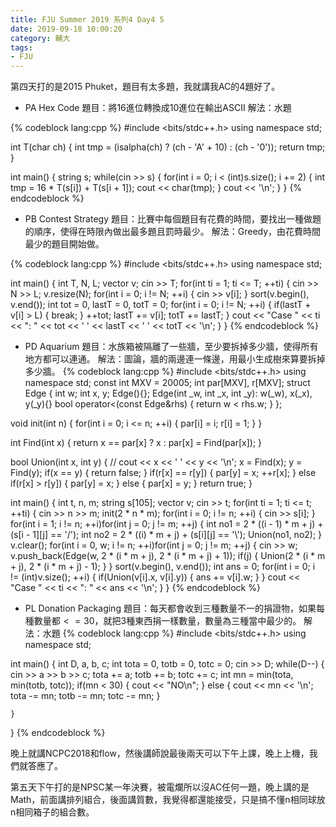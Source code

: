 ```yaml
---
title: FJU Summer 2019 系列4 Day4 5
date: 2019-09-18 10:00:20
category: 輔大
tags:
- FJU
---
```

第四天打的是2015 Phuket，題目有太多題，我就講我AC的4題好了。

* PA Hex Code
題目：將16進位轉換成10進位在輸出ASCII
解法：水題

{% codeblock lang:cpp %}
#include <bits/stdc++.h>
using namespace std;

int T(char ch)
{
    int tmp = (isalpha(ch) ? (ch - 'A' + 10) : (ch - '0'));
    return tmp;
}

int main()
{
    string s;
    while(cin >> s)
    {
        for(int i = 0; i < (int)s.size(); i += 2)
        {
            int tmp = 16 * T(s[i]) + T(s[i + 1]);
            cout << char(tmp);
        }
        cout << '\n';
    }
}
{% endcodeblock %}

* PB Contest Strategy
題目：比賽中每個題目有花費的時間，要找出一種做題的順序，使得在時限內做出最多題且罰時最少。
解法：Greedy，由花費時間最少的題目開始做。

{% codeblock lang:cpp %}
#include <bits/stdc++.h>
using namespace std;

int main()
{
    int T, N, L;
    vector<int> v;
    cin >> T;
    for(int ti = 1; ti <= T; ++ti)
    {
        cin >> N >> L;
        v.resize(N);
        for(int i = 0; i != N; ++i)
        {
            cin >> v[i];
        }
        sort(v.begin(), v.end());
        int tot = 0, lastT = 0, totT = 0;
        for(int i = 0; i != N; ++i)
        {
            if(lastT + v[i] > L)
            {
                break;
            }
            ++tot;
            lastT += v[i];
            totT += lastT;
        }
        cout << "Case " << ti << ": " << tot << ' ' << lastT << ' ' << totT << '\n';
    }
}
{% endcodeblock %}

* PD Aquarium
題目：水族箱被隔離了一些牆，至少要拆掉多少牆，使得所有地方都可以連通。
解法：圖論，牆的兩邊連一條邊，用最小生成樹來算要拆掉多少牆。
{% codeblock lang:cpp %}
#include <bits/stdc++.h>
using namespace std;
const int MXV = 20005;
int par[MXV], r[MXV];
struct Edge
{
    int w;
    int x, y;
    Edge(){};
    Edge(int _w, int _x, int _y): w(_w), x(_x), y(_y){}
    bool operator<(const Edge&rhs)
    {
        return w < rhs.w;
    }
};

void init(int n)
{
    for(int i = 0; i <= n; ++i)
    {
        par[i] = i;
        r[i] = 1;
    }
}

int Find(int x)
{
    return x == par[x] ? x : par[x] = Find(par[x]);
}

bool Union(int x, int y)
{
    // cout << x << ' ' << y << '\n';
    x = Find(x);
    y = Find(y);
    if(x == y)
    {
        return false;
    }
    if(r[x] == r[y])
    {
        par[y] = x;
        ++r[x];
    }
    else if(r[x] > r[y])
    {
        par[y] = x;
    }
    else
    {
        par[x] = y;
    }
    return true;
}

int main()
{
    int t, n, m;
    string s[105];
    vector<Edge> v;
    cin >> t;
    for(int ti = 1; ti <= t; ++ti)
    {
        cin >> n >> m;
        init(2 * n * m);
        for(int i = 0; i != n; ++i)
        {
            cin >> s[i];
        }
        for(int i = 1; i != n; ++i)for(int j = 0; j != m; ++j)
        {
            int no1 = 2 * ((i - 1) * m + j) + (s[i - 1][j] == '/');
            int no2 = 2 * ((i) * m + j) + (s[i][j] == '\\');
            Union(no1, no2);
        }
        v.clear();
        for(int i = 0, w; i != n; ++i)for(int j = 0; j != m; ++j)
        {
            cin >> w;
            v.push_back(Edge(w, 2 * (i * m + j), 2 * (i * m + j) + 1));
            if(j)
            {
                Union(2 * (i * m + j), 2 * (i * m + j) - 1);
            }
        }
        sort(v.begin(), v.end());
        int ans = 0;
        for(int i = 0; i != (int)v.size(); ++i)
        {
            if(Union(v[i].x, v[i].y))
            {
                ans += v[i].w;
            }
        }
        cout << "Case " << ti << ": " << ans << '\n';
    }
}
{% endcodeblock %}

* PL Donation Packaging
題目：每天都會收到三種數量不一的捐證物，如果每種數量都$<=30$，就把3種東西捐一樣數量，數量為三種當中最少的。
解法：水題
{% codeblock lang:cpp %}
#include <bits/stdc++.h>
using namespace std;

int main()
{
    int D, a, b, c;
    int tota = 0, totb = 0, totc = 0;
    cin >> D;
    while(D--)
    {
        cin >> a >> b >> c;
        tota += a;
        totb += b;
        totc += c;
        int mn = min(tota, min(totb, totc));
        if(mn < 30)
        {
            cout << "NO\n";
        }
        else
        {
            cout << mn << '\n';
            tota -= mn;
            totb -= mn;
            totc -= mn; 
        }
        
    }
}
{% endcodeblock %}

晚上就講NCPC2018和flow，然後講師說最後兩天可以下午上課，晚上上機，我們就答應了。

第五天下午打的是NPSC某一年決賽，被電爛所以沒AC任何一題，晚上講的是Math，前面講排列組合，後面講質數，我覺得都還能接受，只是搞不懂n相同球放n相同箱子的組合數。